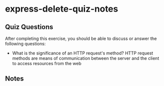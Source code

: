 # express-delete-quiz-notes

## Quiz Questions

After completing this exercise, you should be able to discuss or answer the following questions:

- What is the significance of an HTTP request's method?
  HTTP request methods are means of communication between the server and the client to access resources from the web

## Notes
